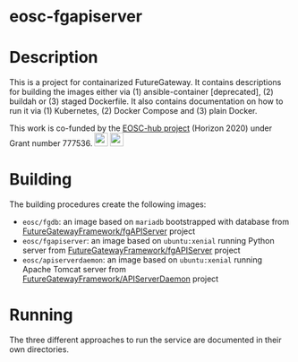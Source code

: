 # eosc-fgapiserver

# Description

This is a project for containarized FutureGateway. It contains descriptions for building the images either via (1) ansible-container [deprecated], (2) buildah or (3) staged Dockerfile. It also contains documentation on how to run it via (1) Kubernetes, (2) Docker Compose and (3) plain Docker.

This work is co-funded by the [EOSC-hub project](http://eosc-hub.eu/) (Horizon 2020) under Grant number 777536.
<img src="https://wiki.eosc-hub.eu/download/attachments/1867786/eu%20logo.jpeg?version=1&modificationDate=1459256840098&api=v2" height="24">
<img src="https://wiki.eosc-hub.eu/download/attachments/18973612/eosc-hub-web.png?version=1&modificationDate=1516099993132&api=v2" height="24">

# Building

The building procedures create the following images:

- `eosc/fgdb`: an image based on `mariadb` bootstrapped with database from [FutureGatewayFramework/fgAPIServer](https://github.com/FutureGatewayFramework/fgAPIServer) project
- `eosc/fgapiserver`: an image based on `ubuntu:xenial` running Python server from [FutureGatewayFramework/fgAPIServer](https://github.com/FutureGatewayFramework/fgAPIServer) project
- `eosc/apiserverdaemon`: an image based on `ubuntu:xenial` running Apache Tomcat server from [FutureGatewayFramework/APIServerDaemon](https://github.com/FutureGatewayFramework/APIServerDaemon) project

# Running

The three different approaches to run the service are documented in their own directories.
